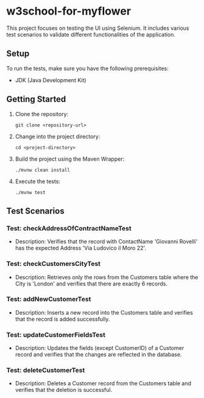 # w3school-for-myflower
This project focuses on testing the UI using Selenium. It includes various test scenarios to validate different functionalities of the application.

## Setup
To run the tests, make sure you have the following prerequisites:

- JDK (Java Development Kit)

## Getting Started

1. Clone the repository:

   ```shell
   git clone <repository-url>
   ```

2. Change into the project directory:

   ```shell
   cd <project-directory>
   ```

3. Build the project using the Maven Wrapper:

   ```shell
   ./mvnw clean install
   ```

4. Execute the tests:

   ```shell
   ./mvnw test
   ```

## Test Scenarios

### Test: checkAddressOfContractNameTest

- Description: Verifies that the record with ContactName 'Giovanni Rovelli' has the expected Address 'Via Ludovico il Moro 22'.

### Test: checkCustomersCityTest

- Description: Retrieves only the rows from the Customers table where the City is 'London' and verifies that there are exactly 6 records.

### Test: addNewCustomerTest

- Description: Inserts a new record into the Customers table and verifies that the record is added successfully.

### Test: updateCustomerFieldsTest

- Description: Updates the fields (except CustomerID) of a Customer record and verifies that the changes are reflected in the database.

### Test: deleteCustomerTest

- Description: Deletes a Customer record from the Customers table and verifies that the deletion is successful.

